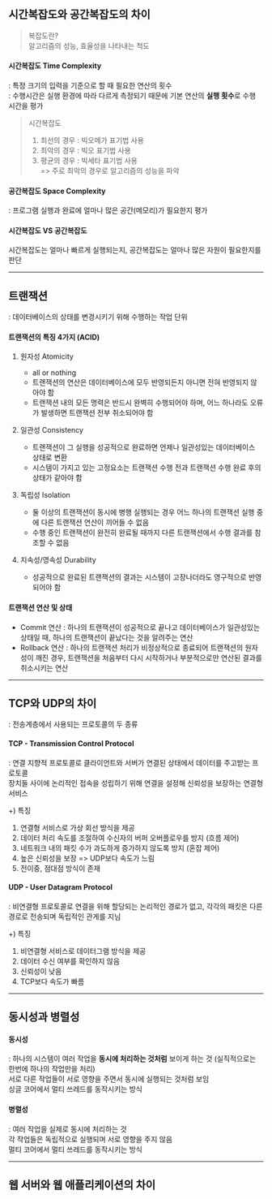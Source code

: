 ## 시간복잡도와 공간복잡도의 차이

> 복잡도란?  
> 알고리즘의 성능, 효율성을 나타내는 척도

#### 시간복잡도 Time Complexity

: 특정 크기의 입력을 기준으로 할 때 필요한 연산의 횟수  
: 수행시간은 실행 환경에 따라 다르게 측정되기 때문에 기본 연산의 **실행 횟수**로 수행 시간을 평가

> 시간복잡도
>
> 1. 최선의 경우 : 빅오메가 표기법 사용
> 2. 최악의 경우 : 빅오 표기법 사용
> 3. 평균의 경우 : 빅세타 표기법 사용  
>    => 주로 최악의 경우로 알고리즘의 성능을 파악

#### 공간복잡도 Space Complexity

: 프로그램 실행과 완료에 얼마나 많은 공간(메모리)가 필요한지 평가

#### 시간복잡도 VS 공간복잡도

시간복잡도는 얼마나 빠르게 실행되는지, 공간복잡도는 얼마나 많은 자원이 필요한지를 판단

---

## 트랜잭션

: 데이터베이스의 상태를 변경시키기 위해 수행하는 작업 단위

#### 트랜잭션의 특징 4가지 (ACID)

1.  원자성 Atomicity

    - all or nothing
    - 트랜잭션의 연산은 데이터베이스에 모두 반영되든지 아니면 전혀 반영되지 않아야 함
    - 트랜잭션 내의 모든 명력은 반드시 완벽히 수행되어야 하며, 어느 하나라도 오류가 발생하면 트랜잭션 전부 취소되어야 함

2.  일관성 Consistency

    - 트랜잭션이 그 실행을 성공적으로 완료하면 언제나 일관성있는 데이터베이스 상태로 변환
    - 시스템이 가지고 있는 고정요소는 트랜잭션 수행 전과 트랜잭션 수행 완료 후의 상태가 같아야 함

3.  독립성 Isolation

    - 둘 이상의 트랜잭션이 동시에 병행 실행되는 경우 어느 하나의 트랜잭션 실행 중에 다른 트랜잭션 연산이 끼어들 수 없음
    - 수행 중인 트랜잭션이 완전히 완료될 때까지 다른 트랜잭션에서 수행 결과를 참조할 수 없음

4.  지속성/영속성 Durability
    - 성공적으로 완료된 트랜잭션의 결과는 시스템이 고장나더라도 영구적으로 반영되어야 함

#### 트랜잭션 연산 및 상태

- Commit 연산 : 하나의 트랜잭션이 성공적으로 끝나고 데이터베이스가 일관성있는 상태일 때, 하나의 트랜잭션이 끝났다는 것을 알려주는 연산
- Rollback 연산 : 하나의 트랜잭션 처리가 비정상적으로 종료되어 트랜잭션의 원자성이 깨진 경우, 트랜잭션을 처음부터 다시 시작하거나 부분적으로만 연산된 결과를 취소시키는 연산

---

## TCP와 UDP의 차이

: 전송계층에서 사용되는 프로토콜의 두 종류

#### TCP - Transmission Control Protocol

: 연결 지향적 프로토콜로 클라이언트와 서버가 연결된 상태에서 데이터를 주고받는 프로토콜  
장치들 사이에 논리적인 접속을 성립하기 위해 연결을 설정해 신뢰성을 보장하는 연결형 서비스

+) 특징

1. 연결형 서비스로 가상 회선 방식을 제공
2. 데이터 처리 속도를 조절하여 수신자의 버퍼 오버플로우를 방지 (흐름 제어)
3. 네트워크 내의 패킷 수가 과도하게 증가하지 않도록 방지 (혼잡 제어)
4. 높은 신뢰성을 보장 => UDP보다 속도가 느림
5. 전이중, 점대점 방식이 존재

#### UDP - User Datagram Protocol

: 비연결형 프로토콜로 연결을 위해 할당되는 논리적인 경로가 없고, 각각의 패킷은 다른 경로로 전송되며 독립적인 관게를 지님

+) 특징

1. 비연결형 서비스로 데이터그램 방식을 제공
2. 데이터 수신 여부를 확인하지 않음
3. 신뢰성이 낮음
4. TCP보다 속도가 빠름

---

## 동시성과 병렬성

#### 동시성

: 하나의 시스템이 여러 작업을 **동시에 처리하는 것처럼** 보이게 하는 것 (실직적으로는 한번에 하나의 작업만을 처리)  
서로 다른 작업들이 서로 영향을 주면서 동시에 실행되는 것처럼 보임  
싱글 코어에서 멀티 쓰레드를 동작시키는 방식

#### 병렬성

: 여러 작업을 실제로 동시에 처리하는 것  
각 작업들은 독립적으로 실행되며 서로 영향을 주지 않음  
멀티 코어에서 멀티 쓰레드를 동작시키는 방식

---

## 웹 서버와 웹 애플리케이션의 차이
